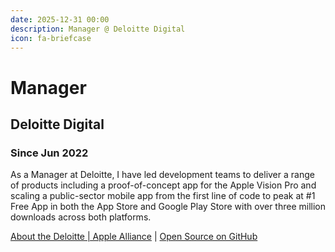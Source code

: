 ```yaml
---
date: 2025-12-31 00:00
description: Manager @ Deloitte Digital
icon: fa-briefcase
---
```

# Manager
## Deloitte Digital
### Since Jun 2022


As a Manager at Deloitte, I have led development teams to deliver a range of products including a proof-of-concept app for the Apple Vision Pro and scaling a public-sector mobile app from the first line of code to peak at #1 Free App in both the App Store and Google Play Store with over three million downloads across both platforms.

[About the Deloitte | Apple Alliance](https://www.deloitte.com/uk/en/alliances/apple.html) | [Open Source on GitHub](https://github.com/orgs/govuk-one-login/repositories?q=mobile&type=public&language=&sort=)
